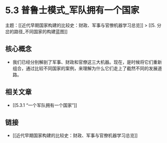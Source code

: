 # 5.3 普鲁士模式_军队拥有一个国家

主题：[[近代早期国家构建的比较史：财政、军事与官僚机器学习总览]] > [[5. 分岔的路径_不同国家的构建蓝图]]

## 核心概念

- 我们已经分别解剖了军事、财政和官僚这三大机器。现在，是时候将它们重新组合，通过比较不同国家的案例，来理解为什么它们走上了截然不同的发展道路。

## 相关文章

- [[5.3.1 “一个军队拥有一个国家”]]

## 链接

- [[近代早期国家构建的比较史：财政、军事与官僚机器学习总览]]
